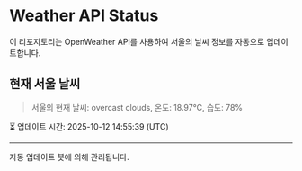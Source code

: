 
# Weather API Status

이 리포지토리는 OpenWeather API를 사용하여 서울의 날씨 정보를 자동으로 업데이트합니다.

## 현재 서울 날씨
> 서울의 현재 날씨: overcast clouds, 온도: 18.97°C, 습도: 78%

⏳ 업데이트 시간: 2025-10-12 14:55:39 (UTC)

---
자동 업데이트 봇에 의해 관리됩니다.
